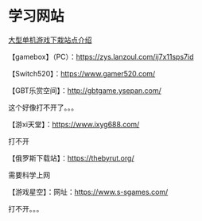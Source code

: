 # 学习网站

[大型单机游戏下栽站点介绍](https://mp.weixin.qq.com/s/laAocAJ129Q0ieQQ_KPPkg?zdm_ss=Android_6342397908_&send_by=6342397908&from=singlemessage&invite_code=zdm8yv3znzinv)


【gamebox】（PC）：https://zys.lanzoul.com/ij7x11sps7id

【Switch520】：https://www.gamer520.com/

【GBT乐赏空间】：http://gbtgame.ysepan.com/ 

这个好像打不开了。。。

【游xi天堂】：https://www.ixyg688.com/

打不开

【俄罗斯下载站】：https://thebyrut.org/

需要科学上网

【游戏星空】：网址：https://www.s-sgames.com/

打不开。。。